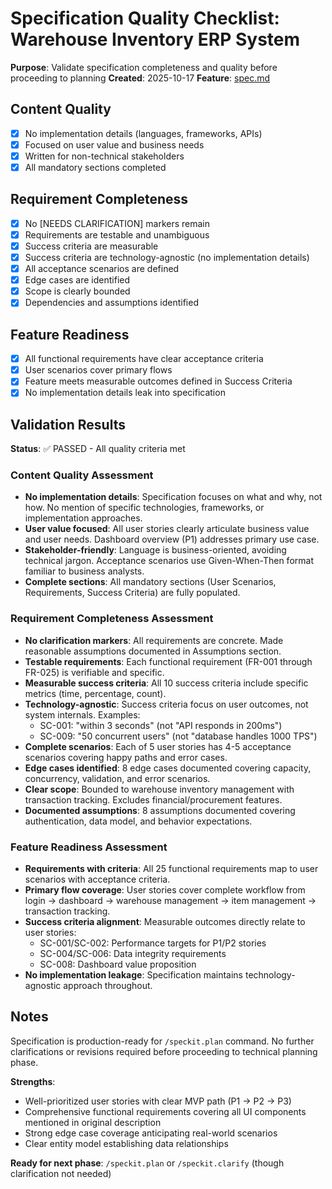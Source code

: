 # Specification Quality Checklist: Warehouse Inventory ERP System

**Purpose**: Validate specification completeness and quality before proceeding to planning
**Created**: 2025-10-17
**Feature**: [spec.md](../spec.md)

## Content Quality

- [x] No implementation details (languages, frameworks, APIs)
- [x] Focused on user value and business needs
- [x] Written for non-technical stakeholders
- [x] All mandatory sections completed

## Requirement Completeness

- [x] No [NEEDS CLARIFICATION] markers remain
- [x] Requirements are testable and unambiguous
- [x] Success criteria are measurable
- [x] Success criteria are technology-agnostic (no implementation details)
- [x] All acceptance scenarios are defined
- [x] Edge cases are identified
- [x] Scope is clearly bounded
- [x] Dependencies and assumptions identified

## Feature Readiness

- [x] All functional requirements have clear acceptance criteria
- [x] User scenarios cover primary flows
- [x] Feature meets measurable outcomes defined in Success Criteria
- [x] No implementation details leak into specification

## Validation Results

**Status**: ✅ PASSED - All quality criteria met

### Content Quality Assessment

- **No implementation details**: Specification focuses on what and why, not how. No mention of specific technologies, frameworks, or implementation approaches.
- **User value focused**: All user stories clearly articulate business value and user needs. Dashboard overview (P1) addresses primary use case.
- **Stakeholder-friendly**: Language is business-oriented, avoiding technical jargon. Acceptance scenarios use Given-When-Then format familiar to business analysts.
- **Complete sections**: All mandatory sections (User Scenarios, Requirements, Success Criteria) are fully populated.

### Requirement Completeness Assessment

- **No clarification markers**: All requirements are concrete. Made reasonable assumptions documented in Assumptions section.
- **Testable requirements**: Each functional requirement (FR-001 through FR-025) is verifiable and specific.
- **Measurable success criteria**: All 10 success criteria include specific metrics (time, percentage, count).
- **Technology-agnostic**: Success criteria focus on user outcomes, not system internals. Examples:
  - SC-001: "within 3 seconds" (not "API responds in 200ms")
  - SC-009: "50 concurrent users" (not "database handles 1000 TPS")
- **Complete scenarios**: Each of 5 user stories has 4-5 acceptance scenarios covering happy paths and error cases.
- **Edge cases identified**: 8 edge cases documented covering capacity, concurrency, validation, and error scenarios.
- **Clear scope**: Bounded to warehouse inventory management with transaction tracking. Excludes financial/procurement features.
- **Documented assumptions**: 8 assumptions documented covering authentication, data model, and behavior expectations.

### Feature Readiness Assessment

- **Requirements with criteria**: All 25 functional requirements map to user scenarios with acceptance criteria.
- **Primary flow coverage**: User stories cover complete workflow from login → dashboard → warehouse management → item management → transaction tracking.
- **Success criteria alignment**: Measurable outcomes directly relate to user stories:
  - SC-001/SC-002: Performance targets for P1/P2 stories
  - SC-004/SC-006: Data integrity requirements
  - SC-008: Dashboard value proposition
- **No implementation leakage**: Specification maintains technology-agnostic approach throughout.

## Notes

Specification is production-ready for `/speckit.plan` command. No further clarifications or revisions required before proceeding to technical planning phase.

**Strengths**:
- Well-prioritized user stories with clear MVP path (P1 → P2 → P3)
- Comprehensive functional requirements covering all UI components mentioned in original description
- Strong edge case coverage anticipating real-world scenarios
- Clear entity model establishing data relationships

**Ready for next phase**: `/speckit.plan` or `/speckit.clarify` (though clarification not needed)
